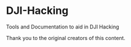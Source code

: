 # DJI-Hacking
Tools and Documentation to aid in DJI Hacking


Thank you to the original creators of this content.
